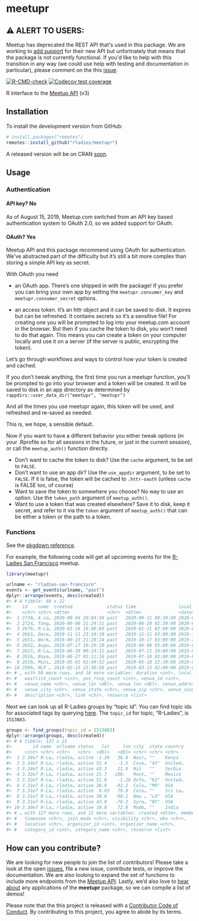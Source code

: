 
<!-- README.md is generated from README.Rmd. Please edit the Rmd file -->

# meetupr

## ⚠️ ALERT TO USERS:

Meetup has deprecated the REST API that's used in this package.  We are working to [add support](https://github.com/rladies/meetupr/issues/118) for their new API but unfortnately that means that the package is not currently functional.  If you'd like to help with this transition in any way (we could use help with testing and documentation in particular), please comment on the this [issue](https://github.com/rladies/meetupr/issues/118).


<!-- badges: start -->

[![R-CMD-check](https://github.com/rladies/meetupr/workflows/R-CMD-check/badge.svg)](https://github.com/rladies/meetupr/actions)
[![Codecov test
coverage](https://codecov.io/gh/rladies/meetupr/branch/master/graph/badge.svg)](https://codecov.io/gh/rladies/meetupr?branch=master)
<!-- badges: end -->

R interface to the [Meetup API](https://www.meetup.com/meetup_api/) (v3)

## Installation

To install the development version from GitHub:

``` r
# install.packages("remotes")
remotes::install_github("rladies/meetupr")
```

A released version will be on CRAN
[soon](https://github.com/rladies/meetupr/issues/24).

## Usage

### Authentication

#### API key? No

As of August 15, 2019, Meetup.com switched from an API key based
authentication system to OAuth 2.0, so we added support for OAuth.

#### OAuth? Yes

Meetup API and this package recommend using OAuth for authentication.
We’ve abstracted part of the difficulty but it’s still a bit more
complex than storing a simple API key as secret.

With OAuth you need

-   an OAuth app. There’s one shipped in with the package! If you prefer
    you can bring your own app by setting the `meetupr.consumer_key` and
    `meetupr.consumer_secret` options.

-   an access token. It’s an httr object and it can be saved to disk. It
    expires but can be refreshed. It contains secrets so it’s a
    sensitive file! For creating one you will be prompted to log into
    your meetup.com account in the browser. But then if you cache the
    token to disk, you won’t need to do that again. This means you can
    create a token on your computer locally and use it on a server (if
    the server is public, encrypting the token).

Let’s go through workflows and ways to control how your token is created
and cached.

If you don’t tweak anything, the first time you run a meetupr function,
you’ll be prompted to go into your browser and a token will be created.
It will be saved to disk in an app directory as determined by
`rappdirs::user_data_dir("meetupr", "meetupr")`

And all the times you use meetupr again, this token will be used, and
refreshed and re-saved as needed.

This is, we hope, a sensible default.

Now if you want to have a different behavior you either tweak options
(in your .Rprofile so for all sessions in the future, or just in the
current session), or call the `meetup_auth()` function directly.

-   Don’t want to cache the token to disk? Use the `cache` argument, to
    be set to `FALSE`.
-   Don’t want to use an app dir? Use the `use_appdir` argument, to be
    set to `FALSE`. If it is false, the token will be cached to
    `.httr-oauth` (unless `cache` is FALSE too, of course)
-   Want to save the token to somewhere you choose? No way to use an
    option. Use the `token_path` argument of `meetup_auth()`.
-   Want to use a token that was created elsewhere? Save it to disk,
    keep it secret, and refer to it via the `token` argument of
    `meetup_auth()` that can be either a token or the path to a token.

### Functions

See the [pkgdown
reference](https://rladies.github.io/meetupr/reference/index.html).

For example, the following code will get all upcoming events for the
[R-Ladies San Francisco](https://meetup.com/rladies-san-francisco)
meetup.

``` r
library(meetupr)

urlname <- "rladies-san-francisco"
events <- get_events(urlname, "past")
dplyr::arrange(events, desc(created))
#> # A tibble: 60 x 22
#>    id    name  created             status time                local_date
#>    <chr> <chr> <dttm>              <chr>  <dttm>              <date>    
#>  1 2730… A co… 2020-09-04 20:04:50 past   2020-09-11 00:30:00 2020-09-10
#>  2 2724… Tang… 2020-08-06 21:24:51 past   2020-08-28 02:30:00 2020-08-27
#>  3 2679… R-La… 2020-01-16 19:08:03 past   2020-01-31 02:00:00 2020-01-30
#>  4 2663… Dece… 2019-11-11 23:10:10 past   2019-12-11 03:00:00 2019-12-10
#>  5 2651… Work… 2019-09-23 21:28:24 past   2019-10-17 03:00:00 2019-10-16
#>  6 2632… Augu… 2019-07-17 19:29:10 past   2019-08-08 03:00:00 2019-08-07
#>  7 2627… R-La… 2019-06-29 00:24:12 past   2019-07-21 20:00:00 2019-07-21
#>  8 2626… Baye… 2019-06-27 05:11:16 past   2019-07-18 03:00:00 2019-07-17
#>  9 2610… Mini… 2019-05-01 02:49:52 past   2019-05-18 22:30:00 2019-05-18
#> 10 2590… NLP … 2019-02-15 23:36:58 past   2019-03-13 02:00:00 2019-03-12
#> # … with 50 more rows, and 16 more variables: duration <int>, local_time <chr>,
#> #   waitlist_count <int>, yes_rsvp_count <int>, venue_id <int>,
#> #   venue_name <chr>, venue_lat <dbl>, venue_lon <dbl>, venue_address_1 <chr>,
#> #   venue_city <chr>, venue_state <chr>, venue_zip <chr>, venue_country <chr>,
#> #   description <chr>, link <chr>, resource <list>
```

Next we can look up all R-Ladies groups by “topic id”. You can find
topic ids for associated tags by querying
[here](https://secure.meetup.com/meetup_api/console/?path=/find/topics).
The `topic_id` for topic, “R-Ladies”, is `1513883`.

``` r
groups <- find_groups(topic_id = 1513883)
dplyr::arrange(groups, desc(created))
#> # A tibble: 137 x 21
#>        id name  urlname status   lat     lon city  state country
#>     <int> <chr> <chr>   <chr>  <dbl>   <dbl> <chr> <chr> <chr>  
#>  1 3.38e7 R-La… rladie… active -1.29   36.8  Nair… ""    Kenya  
#>  2 3.34e7 R-La… rladie… active 52.4    -1.5  Cove… "43"  United…
#>  3 3.34e7 R-La… rladie… active 43.3    21.9  Niš   ""    Serbia 
#>  4 3.32e7 R-La… rladie… active 25.7  -100.   Mont… ""    Mexico 
#>  5 3.32e7 R-La… rladie… active 51.8    -1.26 Oxfo… "K2"  United…
#>  6 3.31e7 R-La… rladie… active 38.9   -92.2  Colu… "MO"  USA    
#>  7 3.31e7 R-La… rladie… active  6.93   79.8  Colo… ""    Sri La…
#>  8 3.31e7 R-La… rladie… active 30.0   -90.1  New … "LA"  USA    
#>  9 3.31e7 R-La… rladie… active 43.0   -76.2  Syra… "NY"  USA    
#> 10 3.30e7 R-La… rladie… active 19.0    72.8  Mumb… ""    India  
#> # … with 127 more rows, and 12 more variables: created <dttm>, members <int>,
#> #   timezone <chr>, join_mode <chr>, visibility <chr>, who <chr>,
#> #   location <chr>, organizer_id <int>, organizer_name <chr>,
#> #   category_id <int>, category_name <chr>, resource <list>
```

## How can you contribute?

We are looking for new people to join the list of contributors! Please
take a look at the open
[issues](https://github.com/rladies/meetupr/issues), file a new issue,
contribute tests, or improve the documentation. We are also looking to
expand the set of functions to include more endpoints from the [Meetup
API](https://www.meetup.com/meetup_api/). Lastly, we’d also love to
[hear about](https://github.com/rladies/meetupr/issues/74) any
applications of the **meetupr** package, so we can compile a list of
demos!

Please note that the this project is released with a [Contributor Code
of
Conduct](https://github.com/rladies/.github/blob/master/CODE_OF_CONDUCT.md).
By contributing to this project, you agree to abide by its terms.
